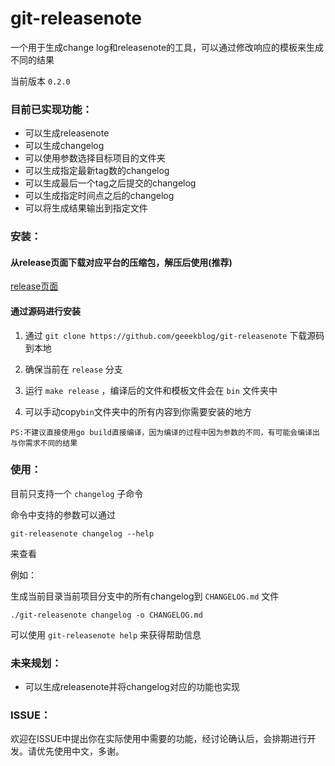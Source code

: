 # git-releasenote
一个用于生成change log和releasenote的工具，可以通过修改响应的模板来生成不同的结果

当前版本 `0.2.0`

### 目前已实现功能：

* 可以生成releasenote
* 可以生成changelog 
* 可以使用参数选择目标项目的文件夹
* 可以生成指定最新tag数的changelog
* 可以生成最后一个tag之后提交的changelog
* 可以生成指定时间点之后的changelog
* 可以将生成结果输出到指定文件

### 安装：

#### 从release页面下载对应平台的压缩包，解压后使用(推荐)

[release页面](https://github.com/geeekblog/git-releasenote/releases)

#### 通过源码进行安装

1. 通过 `git clone https://github.com/geeekblog/git-releasenote` 下载源码到本地

2. 确保当前在 `release` 分支

3. 运行 `make release` ，编译后的文件和模板文件会在 `bin` 文件夹中

4. 可以手动copy`bin`文件夹中的所有内容到你需要安装的地方

```
PS:不建议直接使用go build直接编译，因为编译的过程中因为参数的不同，有可能会编译出与你需求不同的结果
```

### 使用：

目前只支持一个 `changelog` 子命令

命令中支持的参数可以通过

```
git-releasenote changelog --help
```

来查看

例如：

生成当前目录当前项目分支中的所有changelog到 `CHANGELOG.md` 文件

```
./git-releasenote changelog -o CHANGELOG.md
```

可以使用 `git-releasenote help` 来获得帮助信息

### 未来规划：

* 可以生成releasenote并将changelog对应的功能也实现

### ISSUE：

欢迎在ISSUE中提出你在实际使用中需要的功能，经讨论确认后，会排期进行开发。请优先使用中文，多谢。